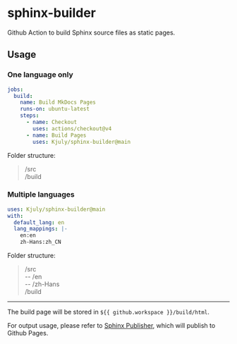 # sphinx-builder
Github Action to build Sphinx source files as static pages.

## Usage

### One language only

```yaml
jobs:
  build:
    name: Build MkDocs Pages
    runs-on: ubuntu-latest
    steps:
      - name: Checkout
        uses: actions/checkout@v4
      - name: Build Pages
        uses: Kjuly/sphinx-builder@main
```

Folder structure:
> /src  
> /build

### Multiple languages

```yaml
uses: Kjuly/sphinx-builder@main
with:
  default_lang: en
  lang_mappings: |-
    en:en
    zh-Hans:zh_CN
```

Folder structure:
> /src  
> -- /en  
> -- /zh-Hans  
> /build  

---

The build page will be stored in `${{ github.workspace }}/build/html`.

For output usage, please refer to [Sphinx Publisher](sphinx-publisher), which will publish to Github Pages.


  [sphinx-publisher]: https://github.com/Kjuly/sphinx-publisher
